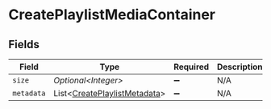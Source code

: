 # CreatePlaylistMediaContainer


## Fields

| Field                                                                              | Type                                                                               | Required                                                                           | Description                                                                        | Example                                                                            |
| ---------------------------------------------------------------------------------- | ---------------------------------------------------------------------------------- | ---------------------------------------------------------------------------------- | ---------------------------------------------------------------------------------- | ---------------------------------------------------------------------------------- |
| `size`                                                                             | *Optional\<Integer>*                                                               | :heavy_minus_sign:                                                                 | N/A                                                                                | 7                                                                                  |
| `metadata`                                                                         | List\<[CreatePlaylistMetadata](../../models/operations/CreatePlaylistMetadata.md)> | :heavy_minus_sign:                                                                 | N/A                                                                                |                                                                                    |